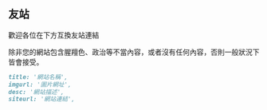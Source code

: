 ---
---
## 友站

歡迎各位在下方互換友站連結

除非您的網站包含腥羶色、政治等不當內容，或者沒有任何內容，否則一般狀況下皆會接受。
```markdown title="格式" icon="text"
title: '網站名稱',
imgurl: '圖片網址',
desc: '網站描述',
siteurl: '網站連結',
```
